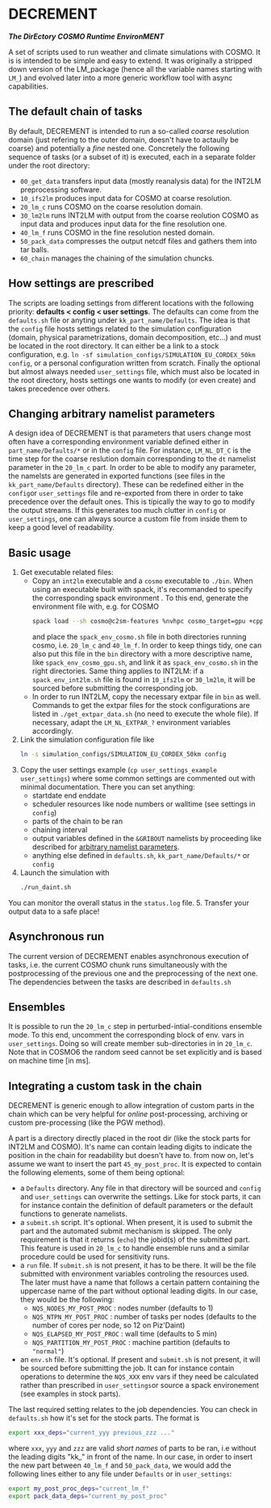 # DECREMENT

***The DirEctory COSMO Runtime EnvironMENT***

A set of scripts used to run weather and climate simulations with COSMO. It is is intended to be simple and easy to extend. It was originally a stripped down version of the LM_package (hence all the variable names starting with `LM_`) and evolved later into a more generic workflow tool with async capabilities.


## The default chain of tasks

By default, DECREMENT is intended to run a so-called *coarse* resolution domain (just refering to the outer domain, doesn't have to actaully be coarse) and potentially a *fine* nested one. Concretely the following sequence of tasks (or a subset of it) is executed, each in a separate folder under the root directory:
* `00_get_data` transfers input data (mostly reanalysis data) for the INT2LM preprocessing software.
* `10_ifs2lm` produces input data for COSMO at coarse resolution.
* `20_lm_c` runs COSMO on the coarse resolution domain.
* `30_lm2lm` runs INT2LM with output from the coarse reolution COSMO as input data and produces input data for the fine resolution one.
* `40_lm_f` runs COSMO in the fine resolution nested domain.
* `50_pack_data` compresses the output netcdf files and gathers them into tar balls.
* `60_chain` manages the chaining of the simulation chuncks.


## How settings are prescribed

The scripts are loading settings from different locations with the following priority: **defaults < config < user settings**. The defaults can come from the `defaults.sh` file or anyting under `kk_part_name/Defaults`. The idea is that the `config` file hosts settings related to the simulation configuration (domain, physical parametrizations, domain decomposition, etc...) and must be located in the root directory. It can either be a link to a stock configuration, e.g. `ln -sf simulation_configs/SIMULATION_EU_CORDEX_50km config`, or a personal configuration written from scratch. Finally the optional but almost always needed `user_settings` file, which must also be located in the root directory, hosts settings one wants to modify (or even create) and takes precedence over others.


## Changing arbitrary namelist parameters

A design idea of DECREMENT is that parameters that users change most often have a corresponding environment variable defined either in `part_name/Defaults/*` or in the `config` file. For instance, `LM_NL_DT_C` is the time step for the coarse reslution domain corresponding to the `dt` namelist parameter in the `20_lm_c` part. In order to be able to modify any parameter, the namelsts are generated in exported functions (see files in the `kk_part_name/Defaults` directory). These can be redefined either in the `config`or `user_settings` file and re-exported from there in order to take precedence over the default ones. This is tipically the way to go to modify the output streams. If this generates too much clutter in `config` or `user_settings`, one can always source a custom file from inside them to keep a good level of readability.


## Basic usage

1. Get executable related files:
    * Copy an `int2lm` executable and a `cosmo` executable to `./bin`. When using an executable built with spack, it's recommanded to specify the corresponding spack environment . To this end, generate the environment file with, e.g. for COSMO
        ```bash
        spack load --sh cosmo@c2sm-features %nvhpc cosmo_target=gpu +cppdycore ^mpich%nvhpc > spack_env_cosmo.sh
        ```
        and place the `spack_env_cosmo.sh` file in both directories running cosmo, i.e. `20_lm_c` and `40_lm_f`. In order to keep things tidy, one can also put this file in the `bin` directory with a more descriptive name, like `spack_env_cosmo_gpu.sh`, and link it as `spack_env_cosmo.sh` in the right directories. Same thing applies to INT2LM: if a `spack_env_int2lm.sh` file is found in `10_ifs2lm` or `30_lm2lm`, it will be sourced before submitting the corresponding job.
    * In order to run INT2LM, copy the necessary extpar file in `bin` as well. Commands to get the extpar files for the stock configurations are listed in `./get_extpar_data.sh` (no need to execute the whole file). If necessary, adapt the `LM_NL_EXTPAR_?` environment variables accordingly.
2. Link the simulation configuration file like
    ```bash
    ln -s simulation_configs/SIMULATION_EU_CORDEX_50km config
    ```
3. Copy the user settings example (`cp user_settings_example user_settings`) where some common settings are commented out with minimal documentation. There you can set anything:
    * startdate end enddate
    * scheduler resources like node numbers or walltime (see settings in `config`)
    * parts of the chain to be ran
    * chaining interval
    * output variables defined in the `&GRIBOUT` namelists by proceeding like described for [arbitrary namelist parameters](#changing-arbitrary-namelist-parameters).
    * anything else defined in `defaults.sh`, `kk_part_name/Defaults/*` or `config`
4. Launch the simulation with
    ```bash
    ./run_daint.sh
    ```
You can monitor the overall status in the `status.log` file.
5. Transfer your output data to a safe place!


## Asynchronous run

The current version of DECREMENT enables asynchronous execution of tasks, i.e. the current COSMO chunk runs simultaneously with the postprocessing of the previous one and the preprocessing of the next one. The dependencies between the tasks are described in `defaults.sh`


## Ensembles

It is possible to run the `20_lm_c` step in perturbed-intial-conditions ensemble mode. To this end, uncomment the corresponding block of env. vars in `user_settings`. Doing so will create member sub-directories in in `20_lm_c`. Note that in COSMO6 the random seed cannot be set explicitly and is based on machine time [in ms].


## Integrating a custom task in the chain

DECREMENT is generic enough to allow integration of custom parts in the chain which can be very helpful for *online* post-processing, archiving or custom pre-processing (like the PGW method).

A part is a directory directly placed in the root dir (like the stock parts for INT2LM and COSMO). It's name can contain leading digits to indicate the position in the chain for readability but doesn't have to. from now on, let's assume we want to insert the part `45_my_post_proc`. It is expected to contain the following elements, some of them being optional:
* a `Defaults` directory. Any file in that directory will be sourced and `config` and `user_settings` can overwrite the settings. Like for stock parts, it can for instance contain the definition of default parameters or the default functions to generate namelists.
* a `submit.sh` script. It's optional. When present, it is used to submit the part and the automated submit mechanism is skipped. The only requirement is that it returns (`echo`) the jobid(s) of the submitted part. This feature is used in `20_lm_c` to handle ensemble runs and a similar procedure could be used for sensitivity runs.
* a `run` file. If `submit.sh` is not present, it has to be there. It will be the file submitted with environment variables controling the resources used. The later must have a name that follows a certain pattern containing the uppercase name of the part without optional leading digits. In our case, they would be the following:
    * `NQS_NODES_MY_POST_PROC` : nodes number (defaults to 1)
    * `NQS_NTPN_MY_POST_PROC` : number of tasks per nodes (defaults to the number of cores per node, so 12 on Piz'Daint)
    * `NQS_ELAPSED_MY_POST_PROC` : wall time (defaults to 5 min)
    * `NQS_PARTITION_MY_POST_PROC` : machine partition (defaults to `"normal"`)
* an `env.sh` file. It's optional. If present and `submit.sh` is not present, it will be sourced before submitting the job. It can for instance contain operations to determine the `NQS_XXX` env vars if they need be calculated rather than prescribed in `user_settings`or source a spack environement (see examples in stock parts).

The last required setting relates to the job dependencies. You can check in `defaults.sh` how it's set for the stock parts. The format is
``` bash
export xxx_deps="current_yyy previous_zzz ..."
```
where `xxx`, `yyy` and `zzz` are valid *short names* of parts to be ran, i.e without the leading digits "kk_" in front of the name. In our case, in order to insert the new part between `40_lm_f` and `50_pack_data`, we would add the following lines either to any file under `Defaults` or in `user_settings`:
```bash
export my_post_proc_deps="current_lm_f"
export pack_data_deps="current_my_post_proc"
```
